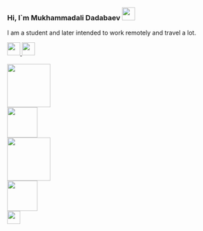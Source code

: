 ### Hi, I`m Mukhammadali Dadabaev <img src="https://i.giphy.com/media/hvRJCLFzcasrR4ia7z/giphy.webp" width="30px"/> 

I am a student and later intended to work remotely and travel a lot.

<a href="https://t.me/Mukhammad_Ali_1950">
  <img src="https://image.similarpng.com/very-thumbnail/2020/07/Telegram-icon-on-transparent-background-PNG.png" width="30px"/>
<a/>
<a href="ali_6017@mail.ru">
<img src="https://cutewallpaper.org/24/icon-email-png/icon-distributor-png-email-contact-us-logo-transparent-email-icon-png-bluelogo-email-png-free-transparent-png-images-pngaaacom.png" width="30px"/>
<a/>
<br/>
<br/>
<code><img src="https://www.vhv.rs/dpng/d/479-4795524_transparent-css3-logo-png-html-and-css-logos.png" width="100px"</code>
<code><img src="https://logowik.com/content/uploads/images/3799-javascript.jpg" width="70px"</code>
<code><img src="https://upload.wikimedia.org/wikipedia/commons/thumb/b/b2/Bootstrap_logo.svg/512px-Bootstrap_logo.svg.png" width="100px"</code>
<code><img src="https://e7.pngegg.com/pngimages/33/52/png-clipart-sass-logo-cascading-style-sheets-scalable-graphics-less-text-logo-thumbnail.png" width="70px"</code>
<code><img src="https://p7.hiclipart.com/preview/509/571/818/cascading-style-sheets-logo-css3-html-web-development-world-wide-web.jpg" width="30px"</code>

